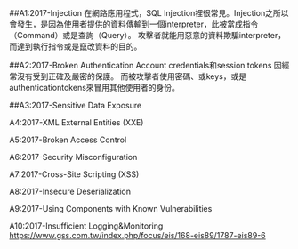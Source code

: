 ##A1:2017-Injection
在網路應用程式，SQL Injection裡很常見。Injection之所以會發生，是因為使用者提供的資料傳輸到一個interpreter，此被當成指令（Command）或是查詢（Query）。
攻擊者就能用惡意的資料欺騙interpreter，而達到執行指令或是竄改資料的目的。

##A2:2017-Broken Authentication
Account credentials和session tokens 因經常沒有受到正確及嚴密的保護。
而被攻擊者使用密碼、或keys，或是authenticationtokens來冒用其他使用者的身份。

##A3:2017-Sensitive Data Exposure

A4:2017-XML External Entities (XXE)

A5:2017-Broken Access Control

A6:2017-Security Misconfiguration

A7:2017-Cross-Site Scripting (XSS)

A8:2017-Insecure Deserialization

A9:2017-Using Components with Known Vulnerabilities

A10:2017-Insufficient Logging&Monitoring
https://www.gss.com.tw/index.php/focus/eis/168-eis89/1787-eis89-6
